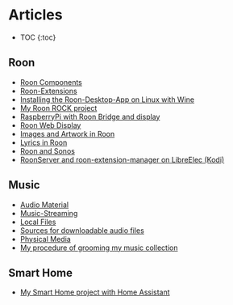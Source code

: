 # Articles

* TOC
{:toc}

## Roon
* [Roon Components](roon-components.md)
* [Roon-Extensions](roon-extensions.md)
* [Installing the Roon-Desktop-App on Linux with Wine](roon-wine.md)
* [My Roon ROCK project](rock-project.md)
* [RaspberryPi with Roon Bridge and display](raspberry-roonbridge-display.md)
* [Roon Web Display](roon-web-display.md)
* [Images and Artwork in Roon](images-and-artwork.md)
* [Lyrics in Roon](roon-lyrics.md)
* [Roon and Sonos](roon-sonos.md)
* [RoonServer and roon-extension-manager on LibreElec (Kodi)](roon-server-extension-manager-libreelec.md)

## Music
* [Audio Material](audio-material.md)
* [Music-Streaming](music-streaming.md)
* [Local Files](local-files.md)
* [Sources for downloadable audio files](sources-for-downloadable-audio-files.md)
* [Physical Media](physical-media.md)
* [My procedure of grooming my music collection](grooming-music-collection.md)

## Smart Home
* [My Smart Home project with Home Assistant](home-assistant-smart-home.md)
